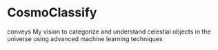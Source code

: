# CosmoClassify
conveys My vision to categorize and understand celestial objects in the universe using advanced machine learning techniques
